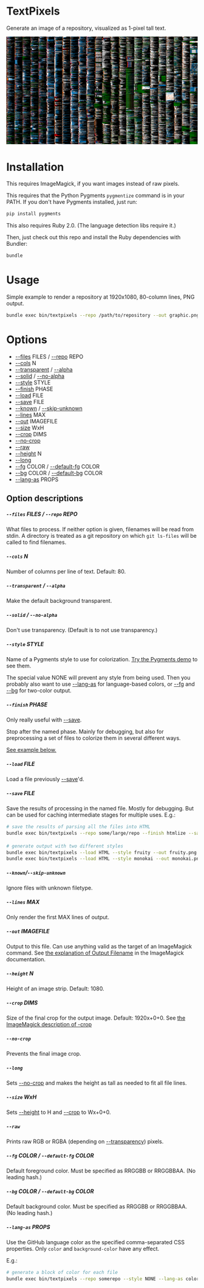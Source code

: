 # TextPixels

Generate an image of a repository, visualized as 1-pixel tall text.

![TextPixels output](/example.png "Example output")

# Installation

This requires ImageMagick, if you want images instead of raw pixels.

This requires that the Python Pygments `pygmentize` command is in your PATH.
If you don't have Pygments installed, just run:

```sh
pip install pygments
```

This also requires Ruby 2.0.  (The language detection libs require it.)

Then, just check out this repo and install the Ruby dependencies with Bundler:

```sh
bundle
```

# Usage

Simple example to render a repository at 1920x1080, 80-column lines, PNG output.

```sh
bundle exec bin/textpixels --repo /path/to/repository --out graphic.png
```

# Options

* [--files](#--files-files----repo-repo) FILES / [--repo](#files) REPO
* [--cols](#--cols-n) N
* [--transparent](#--transparent----alpha) / [--alpha](#--transparent----alpha)
* [--solid](#--solid----no-alpha) / [--no-alpha](#--solid----no-alpha)
* [--style](#--style-style) STYLE
* [--finish](#--finish-phase) PHASE
* [--load](#--load-file) FILE
* [--save](#--save-file) FILE
* [--known](#--known--skip-unknown) / [--skip-unknown](#--known--skip-unknown)
* [--lines](#--lines-max) MAX
* [--out](#--out-imagefile) IMAGEFILE
* [--size](#--size-wxh) WxH
* [--crop](#--crop-dims) DIMS
* [--no-crop](#--no-crop)
* [--raw](#--raw)
* [--height](#--height-n) N
* [--long](#--long)
* [--fg](#--fg-color----default-fg-color) COLOR / [--default-fg](#--fg-color----default-fg-color) COLOR
* [--bg](#--bg-color----default-bg-color) COLOR / [--default-bg](#--bg-color----default-bg-color) COLOR
* [--lang-as](#--lang-as-props) PROPS

## Option descriptions

##### `--files` FILES / `--repo` REPO

What files to process.  If neither option is given, filenames will be read from
stdin.  A directory is treated as a git repository on which `git ls-files` will
be called to find filenames.

##### `--cols` N

Number of columns per line of text.  Default: 80.

##### `--transparent` / `--alpha`

Make the default background transparent.

##### `--solid` / `--no-alpha`

Don't use transparency.  (Default is to not use transparency.)

##### `--style` STYLE

Name of a Pygments style to use for colorization.  [Try the Pygments
demo](http://pygments.org/demo) to see them.

The special value NONE will prevent any style from being used. Then you
probably also want to use [--lang-as](#--lang-as-props) for language-based colors, or
[--fg](#--fg-color----default-fg-color) and [--bg](#--bg-color----default-bg-color) for two-color output.

##### `--finish` PHASE

Only really useful with [--save](#save).

Stop after the named phase.  Mainly for debugging, but also for preprocessing a
set of files to colorize them in several different ways.

[See example below.](#preproc)

##### `--load` FILE

Load a file previously [--save](#save)'d.

##### `--save` FILE

Save the results of processing in the named file.  Mostly for debugging.  But
can be used for caching intermediate stages for multiple uses.  E.g.:

<a id="preproc"></a>

```sh
# save the results of parsing all the files into HTML
bundle exec bin/textpixels --repo some/large/repo --finish htmlize --save HTML

# generate output with two different styles
bundle exec bin/textpixels --load HTML --style fruity --out fruity.png
bundle exec bin/textpixels --load HTML --style monokai --out monokai.png
```

##### `--known`/`--skip-unknown`

Ignore files with unknown filetype.

##### `--lines` MAX

Only render the first MAX lines of output.

##### `--out` IMAGEFILE

Output to this file.  Can use anything valid as the target of an ImageMagick
command.  See [the explanation of Output
Filename](http://www.imagemagick.org/script/command-line-processing.php#output)
in the ImageMagick documentation.

##### `--height` N

Height of an image strip.  Default: 1080.

##### `--crop` DIMS

Size of the final crop for the output image.  Default: 1920x+0+0.  See [the
ImageMagick description of
-crop](http://www.imagemagick.org/script/command-line-options.php#crop)

##### `--no-crop`

Prevents the final image crop.

##### `--long`

Sets [--no-crop](#--no-crop) and makes the height as tall as needed to fit all
file lines.

##### `--size` WxH

Sets [--height](#height) to H and [--crop](#--crop-dims) to Wx+0+0.

##### `--raw`

Prints raw RGB or RGBA (depending on [--transparency](#transparent)) pixels.

##### `--fg` COLOR / `--default-fg` COLOR

Default foreground color.  Must be specified as RRGGBB or RRGGBBAA.  (No leading hash.)

##### `--bg` COLOR / `--default-bg` COLOR

Default background color.  Must be specified as RRGGBB or RRGGBBAA.  (No leading hash.)

##### `--lang-as` PROPS

Use the GitHub language color as the specified comma-separated CSS properties.
Only `color` and `background-color` have any effect.

E.g.:

```sh
# generate a block of color for each file
bundle exec bin/textpixels --repo somerepo --style NONE --lang-as color,background-color
```
